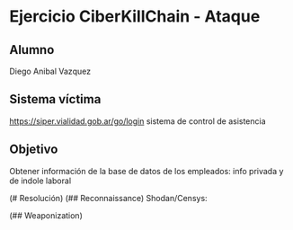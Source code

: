 # Ejercicio CiberKillChain - Ataque

## Alumno  
Diego Anibal Vazquez  

## Sistema víctima
https://siper.vialidad.gob.ar/go/login sistema de control de asistencia

## Objetivo
Obtener información de la base de datos de los empleados: info privada y de indole laboral

(# Resolución)
(## Reconnaissance)
Shodan/Censys:





(## Weaponization)


